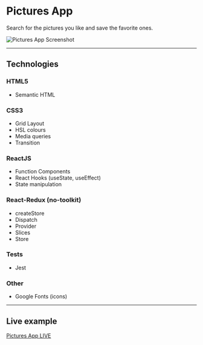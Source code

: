 # Pictures App

Search for the pictures you like and save the favorite ones.

![Pictures App Screenshot](https://small-projects.s3.eu-west-2.amazonaws.com/pictures-app/capture.jpg)

---

## Technologies

### HTML5

* Semantic HTML

### CSS3

* Grid Layout
* HSL colours
* Media queries
* Transition

### ReactJS

* Function Components
* React Hooks (useState, useEffect)
* State manipulation

### React-Redux (no-toolkit)

* createStore
* Dispatch
* Provider
* Slices
* Store

### Tests

* Jest

### Other

* Google Fonts (icons)

---

## Live example

[Pictures App LIVE](https://react-pictures-app-live-100323.netlify.app/)
